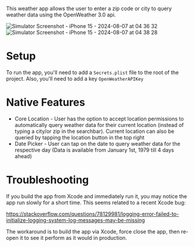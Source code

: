 This weather app allows the user to enter a zip code or city to query weather data using the OpenWeather 3.0 api. 

![Simulator Screenshot - iPhone 15 - 2024-08-07 at 04 36 32](https://github.com/user-attachments/assets/e034bb16-28ee-4340-8cca-6ad484162f64)
![Simulator Screenshot - iPhone 15 - 2024-08-07 at 04 38 28](https://github.com/user-attachments/assets/34cc47e5-23e4-4431-8cd3-cd202d6132b8)


# Setup

To run the app, you'll need to add a `Secrets.plist` file to the root of the project. Also, you'll need to add a key `OpenWeatherAPIKey`

# Native Features

- Core Location - User has the option to accept location permissions to automatically query weather data for their current location (instead of typing a city/or zip in the searchbar). Current location can also be queried by tapping the location button in the top right
- Date Picker - User can tap on the date to query weather data for the respective day (Data is available from January 1st, 1979 till 4 days ahead)

# Troubleshooting

If you build the app from Xcode and immediately run it, you may notice the app run slowly for a short time. This seems related to a recent Xcode bug:

https://stackoverflow.com/questions/78129981/logging-error-failed-to-initialize-logging-system-log-messages-may-be-missing

The workaround is to build the app via Xcode, force close the app, then re-open it to see it perform as it would in production.
